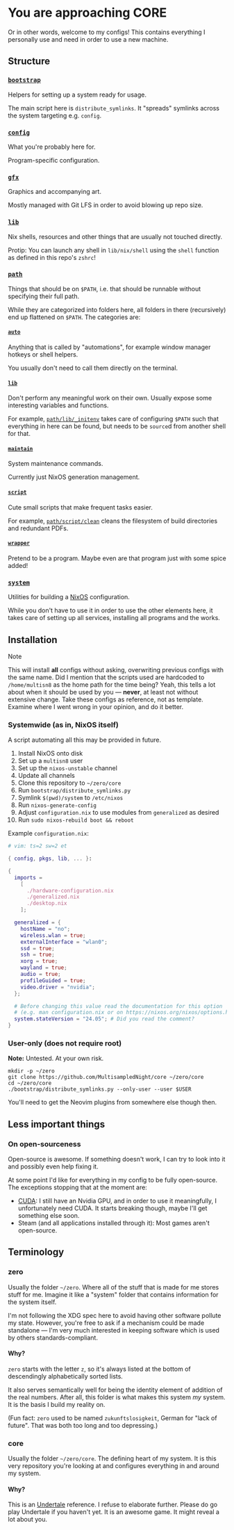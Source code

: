 # You are approaching CORE

Or in other words, welcome to my configs!
This contains everything I personally use and need
in order to use a new machine.

## Structure

### [`bootstrap`](./bootstrap)

Helpers for setting up a system ready for usage.

The main script here is `distribute_symlinks`.
It "spreads" symlinks across the system targeting e.g. `config`.

### [`config`](./config)

What you're probably here for.

Program-specific configuration.

### [`gfx`](./gfx)

Graphics and accompanying art.

Mostly managed with Git LFS in order to avoid blowing up repo size.

### [`lib`](./lib)

Nix shells, resources and other things that are usually not touched directly.

Protip: You can launch any shell in `lib/nix/shell`
using the `shell` function as defined in this repo's `zshrc`!

### [`path`](./path)

Things that should be on `$PATH`,
i.e. that should be runnable without specifying their full path.

While they are categorized into folders here,
all folders in there (recursively) end up flattened on `$PATH`.
The categories are:

#### [`auto`](./path/auto)

Anything that is called by "automations",
for example window manager hotkeys or shell helpers.

You usually don't need to call them directly on the terminal.

#### [`lib`](./path/lib)

Don't perform any meaningful work on their own.
Usually expose some interesting variables and functions.

For example, [`path/lib/_initenv`](./path/lib/_initenv)
takes care of configuring `$PATH` such that everything
in here can be found,
but needs to be `source`d from another shell for that.

#### [`maintain`](./path/maintain)

System maintenance commands.

Currently just NixOS generation management.

#### [`script`](./path/script)

Cute small scripts that make frequent tasks easier.

For example, [`path/script/clean`](./path/script/clean)
cleans the filesystem of build directories and redundant PDFs.

#### [`wrapper`](./path/wrapper)

Pretend to be a program.
Maybe even are that program just with some spice added!

### [`system`](./system)

Utilities for building a [NixOS] configuration.

While you don't have to use it in order to use the other elements here,
it takes care of setting up all services,
installing all programs and
the works.

## Installation

> [!NOTE]
> This will install **all** configs without asking,
> overwriting previous configs with the same name.
> Did I mention that the scripts used are hardcoded to `/home/multisn8`
> as the home path for the time being?
> Yeah, this tells a lot about when it should be used by you — **never**,
> at least not without extensive change.
> Take these configs as reference, not as template.
> Examine where I went wrong in your opinion, and do it better.

### Systemwide (as in, NixOS itself)

A script automating all this may be provided in future.

1. Install NixOS onto disk
2. Set up a `multisn8` user
4. Set up the `nixos-unstable` channel
5. Update all channels
3. Clone this repository to `~/zero/core`
6. Run `bootstrap/distribute_symlinks.py`
7. Symlink `$(pwd)/system` to `/etc/nixos`
8. Run `nixos-generate-config`
9. Adjust `configuration.nix` to use modules from `generalized` as desired
10. Run `sudo nixos-rebuild boot && reboot`

Example `configuration.nix`:

```nix
# vim: ts=2 sw=2 et

{ config, pkgs, lib, ... }:

{
  imports =
    [
      ./hardware-configuration.nix
      ./generalized.nix
      ./desktop.nix
    ];

  generalized = {
    hostName = "no";
    wireless.wlan = true;
    externalInterface = "wlan0";
    ssd = true;
    ssh = true;
    xorg = true;
    wayland = true;
    audio = true;
    profileGuided = true;
    video.driver = "nvidia";
  };

  # Before changing this value read the documentation for this option
  # (e.g. man configuration.nix or on https://nixos.org/nixos/options.html).
  system.stateVersion = "24.05"; # Did you read the comment?
}
```

### User-only (does not require root)

**Note:** Untested. At your own risk.

```console
mkdir -p ~/zero
git clone https://github.com/MultisampledNight/core ~/zero/core
cd ~/zero/core
./bootstrap/distribute_symlinks.py --only-user --user $USER
```

You'll need to get the Neovim plugins from somewhere else though then.

## Less important things

### On open-sourceness

Open-source is awesome.
If something doesn't work,
I can try to look into it
and possibly even help fixing it.

At some point I'd like for everything in my config
to be fully open-source.
The exceptions stopping that at the moment are:

- [CUDA]: I still have an Nvidia GPU, and in order to use it meaningfully,
  I unfortunately need CUDA.
  It starts breaking though, maybe I'll get something else soon.
- Steam (and all applications installed through it): Most games aren't open-source.

## Terminology

### zero

Usually the folder `~/zero`.
Where all of the stuff that is made for me stores stuff for me.
Imagine it like a "system" folder that contains information for the system
itself.

I'm not following the XDG spec here
to avoid having other software pollute my state.
However, you're free to ask if a mechanism could be made standalone —
I'm very much interested in keeping software
which is used by others
standards-compliant.

#### Why?

`zero` starts with the letter `z`,
so it's always listed at the bottom
of descendingly alphabetically sorted lists.

It also serves semantically well for being
the identity element of addition
of the real numbers.
After all, this folder is what makes this system *my* system.
It is the basis I build my reality on.

(Fun fact: `zero` used to be named `zukunftslosigkeit`,
German for "lack of future".
That was both too long and too depressing.)

### core

Usually the folder `~/zero/core`.
The defining heart of my system.
It is this very repository you're looking at and
configures everything in and around my system.

#### Why?

This is an [Undertale] reference.
I refuse to elaborate further.
Please do go play Undertale if you haven't yet.
It is an awesome game.
It might reveal a lot about you.


[NixOS]: https://nixos.org/
[CUDA]: https://developer.nvidia.com/cuda-zone
[Undertale]: https://undertale.com/

